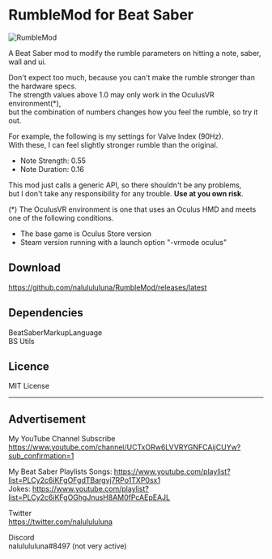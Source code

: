 # RumbleMod for Beat Saber
![RumbleMod](https://user-images.githubusercontent.com/62907586/78209936-7d7d8e00-74e3-11ea-909f-555895f2ee8c.jpg)

A Beat Saber mod to modify the rumble parameters on hitting a note, saber, wall and ui.

Don't expect too much, because you can't make the rumble stronger than the hardware specs.  
The strength values above 1.0 may only work in the OculusVR environment(*),  
but the combination of numbers changes how you feel the rumble, so try it out.

For example, the following is my settings for Valve Index (90Hz).  
With these, I can feel slightly stronger rumble than the original.
- Note Strength: 0.55
- Note Duration: 0.16

This mod just calls a generic API, so there shouldn't be any problems,  
but I don't take any responsibility for any trouble. **Use at you own risk**.

(*) The OculusVR environment is one that uses an Oculus HMD and meets one of the following conditions.
- The base game is Oculus Store version
- Steam version running with a launch option "-vrmode oculus"

## Download
https://github.com/nalulululuna/RumbleMod/releases/latest

## Dependencies
BeatSaberMarkupLanguage  
BS Utils

## Licence
MIT License

----
## Advertisement

My YouTube Channel Subscribe
https://www.youtube.com/channel/UCTxORw6LVVRYGNFCAijCUYw?sub_confirmation=1

My Beat Saber Playlists
Songs: https://www.youtube.com/playlist?list=PLCy2c6iKFgOFgdTBargvj7RPo1TXP0sx1  
Jokes: https://www.youtube.com/playlist?list=PLCy2c6iKFgOGhgJnusH8AM0fPcAEpEAJL

Twitter  
https://twitter.com/nalulululuna

Discord  
nalulululuna#8497 (not very active)
